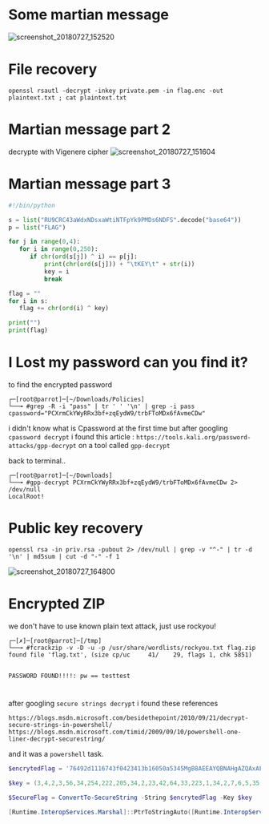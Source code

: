 # Some martian message

![screenshot_20180727_152520](https://user-images.githubusercontent.com/22657154/43323369-1edc7914-91ba-11e8-8cc8-d5ae4470c3c9.png)


# File recovery

```
openssl rsautl -decrypt -inkey private.pem -in flag.enc -out plaintext.txt ; cat plaintext.txt
```

# Martian message part 2
decrypte with Vigenere cipher
![screenshot_20180727_151604](https://user-images.githubusercontent.com/22657154/43322849-966308a6-91b8-11e8-8e41-2b2d703389d9.png)

# Martian message part 3
```python
#!/bin/python

s = list("RU9CRC43aWdxNDsxaWtiNTFpYk9PMDs6NDFS".decode("base64"))
p = list("FLAG")

for j in range(0,4):
   for i in range(0,250):
      if chr(ord(s[j]) ^ i) == p[j]:
          print(chr(ord(s[j])) + "\tKEY\t" + str(i))
          key = i
          break

flag = ""
for i in s:
   flag += chr(ord(i) ^ key)

print("")
print(flag)

```

# I Lost my password can you find it?
to find the encrypted password
```
┌─[root@parrot]─[~/Downloads/Policies]
└──╼ #grep -R -i "pass" | tr ' ' '\n' | grep -i pass
cpassword="PCXrmCkYWyRRx3bf+zqEydW9/trbFToMDx6fAvmeCDw"
```
i didn't know what is Cpassword at the first time but after googling ```cpassword decrypt``` i found this article : ```https://tools.kali.org/password-attacks/gpp-decrypt``` on a tool called ```gpp-decrypt```

back to terminal..
```
┌─[root@parrot]─[~/Downloads]
└──╼ #gpp-decrypt PCXrmCkYWyRRx3bf+zqEydW9/trbFToMDx6fAvmeCDw 2> /dev/null
LocalRoot!
```

# Public key recovery

```
openssl rsa -in priv.rsa -pubout 2> /dev/null | grep -v "^-" | tr -d '\n' | md5sum | cut -d "-" -f 1
```
![screenshot_20180727_164800](https://user-images.githubusercontent.com/22657154/43327881-465c9400-91c5-11e8-9ff1-467fec4cd3ed.png)

# Encrypted ZIP
we don't have to use known plain text attack, just use rockyou!

```
┌─[✗]─[root@parrot]─[/tmp]
└──╼ #fcrackzip -v -D -u -p /usr/share/wordlists/rockyou.txt flag.zip 
found file 'flag.txt', (size cp/uc     41/    29, flags 1, chk 5851)


PASSWORD FOUND!!!!: pw == testtest
```

# 
after googling ```secure strings decrypt``` i found these references
```
https://blogs.msdn.microsoft.com/besidethepoint/2010/09/21/decrypt-secure-strings-in-powershell/
https://blogs.msdn.microsoft.com/timid/2009/09/10/powershell-one-liner-decrypt-securestring/
```
and it was a ```powershell``` task.
```powershell
$encrytedFlag = '76492d1116743f0423413b16050a5345MgB8AEEAYQBNAHgAZQAxAFEAVABIAEEAcABtAE4ATgBVAFoAMwBOAFIAagBIAGcAPQA9AHwAZAAyADYAMgA2ADgAMwBlADcANAA3ADIAOQA1ADIAMwA0ADMAMwBlADIAOABmADIAZABlAGMAMQBiAGMANgBjADYANAA4ADQAZgAwADAANwA1AGUAMgBlADYAMwA4AGEAZgA1AGQAYgA5ADIAMgBkAGIAYgA5AGEAMQAyADYAOAA='

$key = (3,4,2,3,56,34,254,222,205,34,2,23,42,64,33,223,1,34,2,7,6,5,35,12)

$SecureFlag = ConvertTo-SecureString -String $encrytedFlag -Key $key

[Runtime.InteropServices.Marshal]::PtrToStringAuto([Runtime.InteropServices.Marshal]::SecureStringToBSTR($SecureFlag))
```
